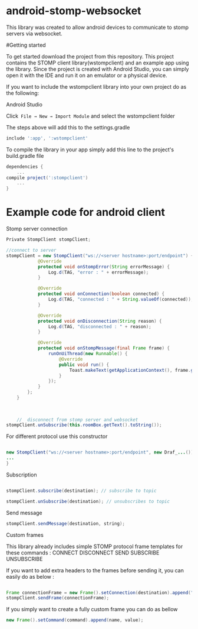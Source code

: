 # android-stomp-websocket

This library was created to allow android devices to communicate to stomp servers via websocket.

#Getting started

To get started download the project from this repository. This project contains the STOMP client library(wstompclient) and an example app using the library. Since the project is created with Android Studio, you can simply open it with the IDE and run it on an emulator or a physical device.

If you want to include the wstompclient library into your own project do as the following: 

Android Studio

Click``` File → New → Import Module``` and select the wstompclient folder

The steps above will add this to the settings.gradle 

```gradle
include ':app', ':wstompclient'
```
To compile the library in your app simply add this line to the project's build.gradle file

```gradle
dependencies {
	...
compile project(':stompclient')
	...
}
```

# Example code for android client

Stomp server connection

```java
Private StompClient stompClient;

//connect to server
stompClient = new StompClient("ws://<server hostname>:port/endpoint") { //example "ws://localhost:8080/message-server"
            @Override
            protected void onStompError(String errorMessage) {
                Log.d(TAG, "error : " + errorMessage);
            }

            @Override
            protected void onConnection(boolean connected) {
                Log.d(TAG, "connected : " + String.valueOf(connected));
            }

            @Override
            protected void onDisconnection(String reason) {
                Log.d(TAG, "disconnected : " + reason);
            }

            @Override
            protected void onStompMessage(final Frame frame) {
                runOnUiThread(new Runnable() {
                    @Override
                    public void run() {
                        Toast.makeText(getApplicationContext(), frame.getBody(), Toast.LENGTH_SHORT).show();
                    }
                });
            }
        };
    }
    
    
    
    //  disconnect from stomp server and websocket
stompClient.unSubscribe(this.roomBox.getText().toString());

```

For different protocol use this constructor


```java

new StompClient("ws://<server hostname>:port/endpoint", new Draf_...()) {
...
}


```

Subscription

```java

stompClient.subscribe(destination); // subscribe to topic

stompClient.unSubscribe(destination); // unsubscribes to topic

```

Send message

```java
stompClient.sendMessage(destination, string);

```

Custom frames 

This library already includes simple STOMP protocol frame templates for these commands :
  CONNECT
  DISCONNECT
  SEND
  SUBSCRIBE
  UNSUBSCRIBE
  
If you want to add extra headers to the frames before sending it, you can easily do as below :

```java

Frame connectionFrame = new Frame().setConnection(destination).append("login", "username").append("password", "password123");
stompClient.sendFrame(connectionFrame);

```

If you simply want to create a fully custom frame you can do as bellow

```java
new Frame().setCommand(command).append(name, value);

```

















 
